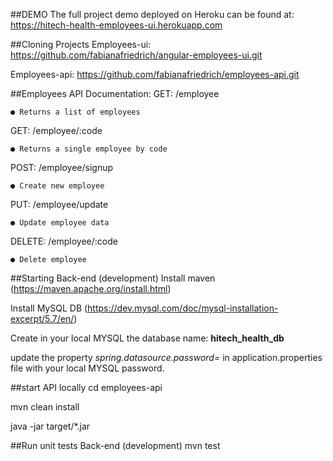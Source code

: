##DEMO
The full project demo deployed on Heroku can be found at: https://hitech-health-employees-ui.herokuapp.com

##Cloning Projects
Employees-ui: https://github.com/fabianafriedrich/angular-employees-ui.git

Employees-api: https://github.com/fabianafriedrich/employees-api.git

##Employees API Documentation:
GET: /employee

    ● Returns a list of employees
    
GET: /employee/:code

    ● Returns a single employee by code
    
POST: /employee/signup

    ● Create new employee

PUT: /employee/update

    ● Update employee data
    
DELETE: /employee/:code

    ● Delete employee

##Starting Back-end (development)
Install maven (https://maven.apache.org/install.html)

Install MySQL DB (https://dev.mysql.com/doc/mysql-installation-excerpt/5.7/en/)

Create in your local MYSQL the database name: **hitech_health_db**

update the property _spring.datasource.password=_ in application.properties file with your local MYSQL password.

##start API locally
cd employees-api

mvn clean install

java -jar target/*.jar

##Run unit tests Back-end (development)
mvn test
